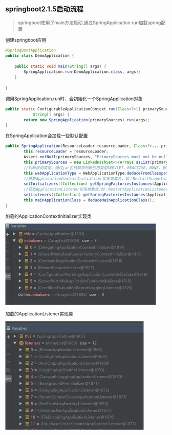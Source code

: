 ## springboot2.1.5启动流程
> springboot使用了main方法启动,通过SpringApplication.run加载spring配置

创建springboot应用
```java
@SpringBootApplication
public class DemoApplication {

    public static void main(String[] args) {
        SpringApplication.run(DemoApplication.class, args);
    }

}
```
调用SpringApplication.run时，会初始化一个SpringApplication对象
```java
public static ConfigurableApplicationContext run(Class<?>[] primarySources,
			String[] args) {
		return new SpringApplication(primarySources).run(args);
}
```
在SpringApplication会加载一些默认配置
```java
public SpringApplication(ResourceLoader resourceLoader, Class<?>... primarySources) {
		this.resourceLoader = resourceLoader;
		Assert.notNull(primarySources, "PrimarySources must not be null");
		this.primarySources = new LinkedHashSet<>(Arrays.asList(primarySources));
        //判断应用类型，通过jar包依赖项判断应用类型SERVLET、REACTIVE、NONE，默认是SERVLET类型
		this.webApplicationType = WebApplicationType.deduceFromClasspath();
        //获取ApplicationContextInitializer实现类集合，如：RestartScopeInitializer
		setInitializers((Collection) getSpringFactoriesInstances(ApplicationContextInitializer.class));
        //获取ApplicationListener实现类集合,如：RestartApplicationListener、LoggingApplicationListener
		setListeners((Collection) getSpringFactoriesInstances(ApplicationListener.class));
		this.mainApplicationClass = deduceMainApplicationClass();
}
```
加载的ApplicationContextInitializer实现类

![images](https://github.com/jsjchai/study-notes/blob/master/2019/springboot/images/ApplicationContextInitializer%E5%AE%9E%E7%8E%B0%E7%B1%BB.jpg)

加载的ApplicationListener实现类

![images](https://github.com/jsjchai/study-notes/blob/master/2019/springboot/images/ApplicationListener%E5%AE%9E%E7%8E%B0%E7%B1%BB.jpg)


